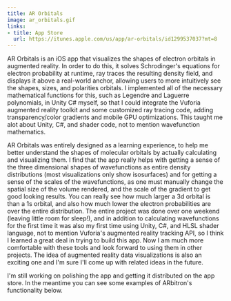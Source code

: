 ```yaml
---
title: AR Orbitals
image: ar_orbitals.gif
links: 
- title: App Store
  url: https://itunes.apple.com/us/app/ar-orbitals/id1299537037?mt=8
---
```


AR Orbitals is an iOS app that visualizes the shapes of electron orbitals in augmented reality. In order to do this, it solves Schrodinger's equations for electron probability at runtime, ray traces the resulting density field, and displays it above a real-world anchor, allowing users to more intuitively see the shapes, sizes, and polarities orbitals. I implemented all of the necessary mathematical functions for this, such as Legendre and Laguerre polynomials, in Unity C# myself, so that I could integrate the Vuforia augmented reality toolkit and some customized ray tracing code, adding transparency/color gradients and mobile GPU optimizations. This taught me alot about Unity, C#, and shader code, not to mention wavefunction mathematics.

AR Orbitals was entirely designed as a learning experience, to help me better understand the shapes of molecular orbitals by actually calculating and visualizing them. I find that the app really helps with getting a sense of the three dimensional shapes of wavefunctions as entire density distributions (most visualizations only show isosurfaces) and for getting a sense of the scales of the wavefunctions, as one must manually change the spatial size of the volume rendered, and the scale of the gradient to get good looking results. You can really see how much larger a 3d orbital is than a 1s orbital, and also how much lower the electron probabilities are over the entire distribution. The entire project was done over one weekend (leaving little room for sleep!), and in addition to calculating wavefunctions for the first time it was also my first time using Unity, C#, and HLSL shader language, not to mention Vuforia's augmented reality tracking API, so I think I learned a great deal in trying to build this app. Now I am much more comfortable with these tools and look forward to using them in other projects. The idea of augmented reality data visualizations is also an exciting one and I'm sure I'll come up with related ideas in the future.

I'm still working on polishing the app and getting it distributed on the app store. In the meantime you can see some examples of ARbitron's functionality below.
